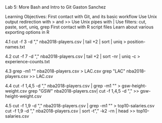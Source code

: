 Lab 5: More Bash and Intro to Git
Gaston Sanchez

Learning Objectives:
First contact with Git, and its basic workflow
Use Unix output redirection with > and >>
Use Unix pipes with |
Use filters: cut, paste, sort, uniq, grep
First contact with R script files
Learn about various exporting options in R

4.1
cut -f 3 -d "," nba2018-players.csv | tail +2 | sort | uniq > position-names.txt

4.2
cut -f 7 -d "," nba2018-players.csv | tail +2 | sort -nr | uniq -c > experience-counts.txt

4.3
grep -m1 "" nba2018-players.csv > LAC.csv
grep "LAC" nba2018-players.csv >> LAC.csv

4.4
cut -f 1,4,5 -d "," nba2018-players.csv | grep -m1 "" > gsw-height-weight.csv
grep "GSW" nba2018-players.csv| cut -f 1,4,5 -d "," >> gsw-height-weight.csv 

4.5
cut -f 1,9 -d "," nba2018-players.csv | grep -m1 "" > top10-salaries.csv
cut -f 1,9 -d "," nba2018-players.csv | sort -t"," -k2 -rn | head >> top10-salaries.csv 
